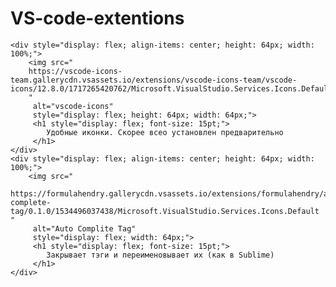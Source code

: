 # VS-code-extentions
    <div style="display: flex; align-items: center; height: 64px; width: 100%;">
        <img src="
        https://vscode-icons-team.gallerycdn.vsassets.io/extensions/vscode-icons-team/vscode-icons/12.8.0/1717265420762/Microsoft.VisualStudio.Services.Icons.Default
        "
         alt="vscode-icons"
         style="display: flex; height: 64px; width: 64px;">
         <h1 style="display: flex; font-size: 15pt;">
            Удобные иконки. Скорее всео установлен предварительно
         </h1>
    </div>
    <div style="display: flex; align-items: center; height: 64px; width: 100%;">
        <img src="
        https://formulahendry.gallerycdn.vsassets.io/extensions/formulahendry/auto-complete-tag/0.1.0/1534496037438/Microsoft.VisualStudio.Services.Icons.Default        "
         alt="Auto Complite Tag"
         style="display: flex; width: 64px;">
         <h1 style="display: flex; font-size: 15pt;">
            Закрывает тэги и переименовывает их (как в Sublime)
         </h1>
    </div>
